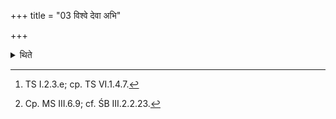 +++
title = "03 विश्वे देवा अभि"

+++

<details><summary>थिते</summary>

3. Having become awakened he mutters viśve devā abhi māmāvavr̥tran...[^1] and punarmanaḥ punarāyuḥ...[^2]  


[^1]: TS I.2.3.e; cp. TS VI.1.4.7.  

[^2]: Cp. MS III.6.9; cf. ŚB III.2.2.23.
</details>
